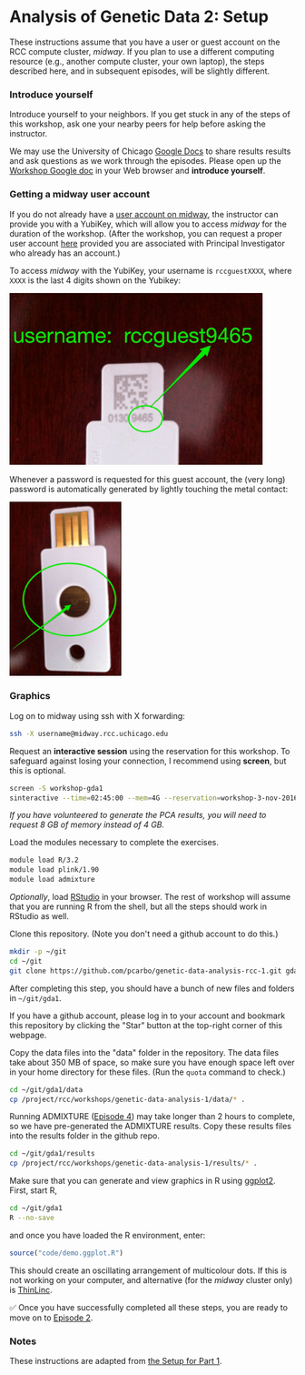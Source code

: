 # Analysis of Genetic Data 2: Setup

These instructions assume that you have a user or guest account on the
RCC compute cluster, *midway*. If you plan to use a different
computing resource (e.g., another compute cluster, your own laptop),
the steps described here, and in subsequent episodes, will be slightly
different.

### Introduce yourself

Introduce yourself to your neighbors. If you get stuck in any of the
steps of this workshop, ask one your nearby peers for help before
asking the instructor.

We may use the University of Chicago
[Google Docs](http://gdocs.uchicago.edu) to share results results and
ask questions as we work through the episodes. Please open up the
[Workshop Google doc](http://tinyurl.com/h46hnm2) in your Web browser
and **introduce yourself**.

### Getting a midway user account

If you do not already have a
[user account on midway](http://rcc.uchicago.edu/getting-started/request-account),
the instructor can provide you with a YubiKey, which will allow you to
access *midway* for the duration of the workshop. (After the workshop,
you can request a proper user account [here](https://rcc.uchicago.edu/getting-started/general-user-account-request) provided you are
associated with Principal Investigator who already has an account.)

To access *midway* with the YubiKey, your username is `rccguestXXXX`,
where `XXXX` is the last 4 digits shown on the Yubikey:

![How to get username from YubiKey](/images/yubikey1.gif)

Whenever a password is requested for this guest account, the (very
long) password is automatically generated by lightly touching the
metal contact:

![How to generate password from YubiKey](/images/yubikey2.gif)

### Graphics

Log on to midway using ssh with X forwarding:

```bash
ssh -X username@midway.rcc.uchicago.edu
```

Request an **interactive session** using the reservation for this
workshop. To safeguard against losing your connection, I recommend
using **screen**, but this is optional.

```bash
screen -S workshop-gda1
sinteractive --time=02:45:00 --mem=4G --reservation=workshop-3-nov-2016
```

*If you have volunteered to generate the PCA results, you will need to
request 8 GB of memory instead of 4 GB.*

Load the modules necessary to complete the exercises.
  
```bash
module load R/3.2
module load plink/1.90
module load admixture
```
  
*Optionally*, load [RStudio](https://rstudio.rcc.uchicago.edu) in
your browser. The rest of workshop will assume that you are running R
from the shell, but all the steps should work in RStudio as well.

Clone this repository. (Note you don't need a github account to do
this.)

```bash
mkdir -p ~/git
cd ~/git
git clone https://github.com/pcarbo/genetic-data-analysis-rcc-1.git gda1
```

After completing this step, you should have a bunch of new files and
folders in `~/git/gda1`.

If you have a github account, please log in to your account and
bookmark this repository by clicking the "Star" button at the
top-right corner of this webpage.

Copy the data files into the "data" folder in the repository. The data
files take about 350 MB of space, so make sure you have enough space
left over in your home directory for these files. (Run the `quota`
command to check.)

```bash
cd ~/git/gda1/data
cp /project/rcc/workshops/genetic-data-analysis-1/data/* .
```

Running ADMIXTURE ([Episode 4](04-admixture.md)) may take longer than
2 hours to complete, so we have pre-generated the ADMIXTURE
results. Copy these results files into the results folder in the
github repo.

```bash
cd ~/git/gda1/results
cp /project/rcc/workshops/genetic-data-analysis-1/results/* .
```

Make sure that you can generate and view graphics in R using
[ggplot2](http://ggplot2.org). First, start R,

```bash
cd ~/git/gda1
R --no-save
```

and once you have loaded the R environment, enter:

```R
source("code/demo.ggplot.R")
```

This should create an oscillating arrangement of multicolour dots. If
this is not working on your computer, and alternative (for the
*midway* cluster only) is [ThinLinc](http://rcc.uchicago.edu/docs/connecting/index.html#connecting-with-thinlinc).

:white_check_mark: Once you have successfully completed all these
steps, you are ready to move on to [Episode 2](02-pca.md).

### Notes

These instructions are adapted from [the Setup for Part 1](https://github.com/pcarbo/genetic-data-analysis-rcc-1/blob/master/episodes/01-setup.md).
